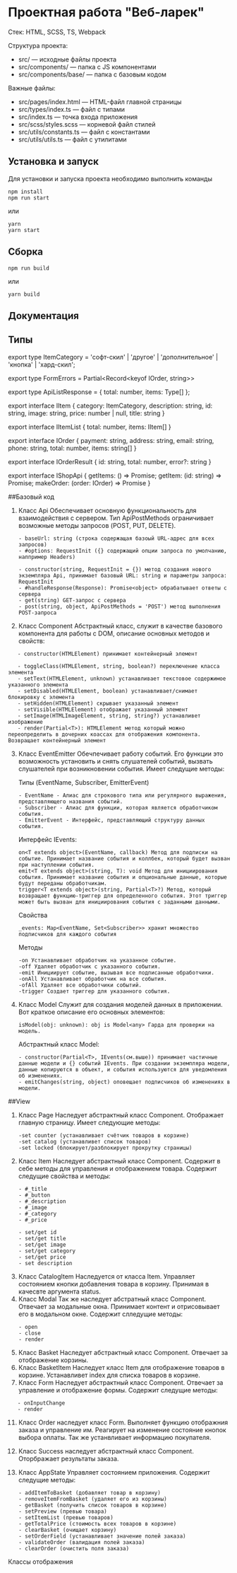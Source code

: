 # Проектная работа "Веб-ларек"

Стек: HTML, SCSS, TS, Webpack

Структура проекта:
- src/ — исходные файлы проекта
- src/components/ — папка с JS компонентами
- src/components/base/ — папка с базовым кодом

Важные файлы:
- src/pages/index.html — HTML-файл главной страницы
- src/types/index.ts — файл с типами
- src/index.ts — точка входа приложения
- src/scss/styles.scss — корневой файл стилей
- src/utils/constants.ts — файл с константами
- src/utils/utils.ts — файл с утилитами

## Установка и запуск
Для установки и запуска проекта необходимо выполнить команды

```
npm install
npm run start
```

или

```
yarn
yarn start
```
## Сборка

```
npm run build
```

или

```
yarn build
```

## Документация

## Типы
export type ItemCategory = 'софт-скил' | 'другое' | 'дополнительное' | 'кнопка' | 'хард-скил';

export type FormErrors = Partial<Record<keyof IOrder, string>>

export type ApiListResponse<Type> = {
  total: number,
  items: Type[]
};

export interface IItem {
  category: ItemCategory,
  description: string,
  id: string,
  image: string,
  price: number | null,
  title: string
}

export interface IItemList {
  total: number,
  items: IItem[]
}

export interface IOrder {
  payment: string,
  address: string,
  email: string,
  phone: string,
  total: number,
  items: string[]
}

export interface IOrderResult {
  id: string,
  total: number,
  error?: string
}

export interface IShopApi {
  getItems: () => Promise<IItemList>;
  getItem: (id: string) => Promise<IItem>;
  makeOrder: (order: IOrder) => Promise<IOrderResult>
}

##Базовый код

1. Класс Api
   Обеспечивает основную функциональность для взаимодействия с сервером. Тип ApiPostMethods ограничивает возможные методы запросов (POST, PUT, DELETE).
   ```
   - baseUrl: string (строка содержащая базоый URL-адрес для всех запросов)
   - #options: RequestInit ({} содержащий опции запроса по умолчанию, наппример Headers)

   - constructor(string, RequestInit = {}) метод создания нового экземпляра Api, принимает базовый URL: string и параметры запроса: RequestInit
   - #handleResponse(Response): Promise<object> обрабатывает ответы с сервера
   - get(string) GET-запрос с сервера
   - post(string, object, ApiPostMethods = 'POST') метод выполнения POST-запроса
   ```

2. Класс Component<T>
   Абстрактный класс, служит в качестве базового компонента для работы с DOM, описание основных методов и свойств:
```
   - constructor(HTMLElement) принимает контейнерный элемент

   - toggleClass(HTMLElement, string, boolean?) переключение класса элемента
   - setText(HTMLElement, unknown) устанавливает текстовое содержимое указанного элемента
   - setDisabled(HTMLElement, boolean) устанавливает/снимает блокировку с элемента
   - setHidden(HTMLElement) скрывает указанный элемент
   - setVisible(HTMLElement) отображает указанный элемент
   - setImage(HTMLImageElement, string, string?) устанавливет изображение
   - render(Partial<T>): HTMLElement метод который можно переопределить в дочерних коассах для отображения компонента. Возвращает контейнерный элемент
```
3. Класс EventEmitter
   Обечпечивает работу событий. Его функции это возможность установить и снять слушателей событий, вызвать слушателей при возникновении события. Имеет следущие методы:

   Типы (EventName, Subscriber, EmitterEvent)
   ```
   - EventName - Алиас для строкового типа или регулярного выражения, представляющего названия событий.
   - Subscriber - Алиас для функции, которая является обработчиком события.
   - EmitterEvent - Интерфейс, представляющий структуру данных события.
   ```

   Интерфейс IEvents:
   ```
   on<T extends object>(EventName, callback) Метод для подписки на событие. Принимает название события и коллбек, который будет вызван при наступлении события.
   emit<T extends object>(string, T): void Метод для инициирования события. Принимает название события и опциональные данные, которые будут переданы обработчикам.
   trigger<T extends object>(string, Partial<T>?) Метод, который возвращает функцию-триггер для определенного события. Этот триггер может быть вызван для инициирования события с заданными данными.
   ```
   Свойства
   ```
   _events: Map<EventName, Set<Subscriber>> хранит множество подписчиков для каждого события
   ```
   Методы
   ```
   -on Устанавливает обработчик на указанное событие.
   -off Удаляет обработчик с указанного события.
   -emit Инициирует событие, вызывая все подписанные обработчики.
   -onAll Устанавливает обработчик на все события.
   -ofAll Удаляет все обработчики событий.
   -trigger Создает триггер для указанного события.
   ```

5. Класс Model<T>
   Служит для создания моделей данных в приложении. Вот краткое описание его основных элементов:
   ```
   isModel(obj: unknown): obj is Model<any> Гарда для проверки на модель.
   ```
   Абстрактный класс Model<T>:
   ```
   - constructor(Partial<T>, IEvents(см.выше)) принимает частичные данные модели и {} событий IEvents. При создании экземпляра модели, данные копируются в объект, и события используются для уведомления об изменениях.
   - emitChanges(string, object) оповещает подписчиков об изменениях в модели.
   ```
##View

1. Класс Page
   Наследует абстрактный класс Component. Отображает главную страницу. Имеет следующие методы:
   ```
   -set counter (устанавливает счётчик товаров в корзине)
   -set catalog (устанавливет список товаров)
   -set locked (блокирует/разблокирует прокрутку страницы)
   ```
3. Класс Item
   Наследует абстрактный класс Component. Содержит в себе методы для управления и отображением товара. Содержит следущие свойства и методы:
   ```
   - #_title
   - #_button
   - #_description
   - #_image
   - #_category
   - #_price

   - set/get id
   - set/get title
   - set/get image
   - set/get category
   - set/get price
   - set description
   ```
5. Класс CatalogItem
   Наследуется от класса Item. Управляет состоянием кнопки добавления товара в корзину. Принимая в качесвте аргумента status.
6. Класс Modal
   Так же наследует абстратный класс Component. Отвечает за модальные окна. Принимает контент и отрисовывает его в модальном окне. Содержит слледущие методы:
   ```
   - open
   - close
   - render
   ```
8. Класс Basket
   Наследует абстрактный класс Component. Отвечает за отображение корзины.
9. Класс BasketItem
   Наследует класс Item для отображение товаров в корзине. Устанавливет index для списка товаров в корзине.
10. Класс Form
   Наследует абстрактный класс Component. Отвечает за управление и отображение формы. Содержит следущие методы:
```
   - onInputChange
   - render
```
11. Класс Order наследует класс Form. Выполняет функцию отображния заказа и управление им. Реагирует на изменение состояние кнопок выбора оплаты. Так же устанвливает информацию покупателя.
12. Класс Success наследует абстрактный класс Component. Оторбражает результаты заказа.
   
7. Класс AppState
   Управляет состоянием приложения. Содержит следущие методы:
   ```
   - addItemToBasket (добавляет товар в корзину)
   - removeItemFromBasket (удаляет его из корзины)
   - getBasket (получить список товаров в корзине)
   - setPreview (превью товара)
   - setItemList (превью товаров)
   - getTotalPrice (стоимость всех товаров в корзине)
   - clearBasket (очищает корзину)
   - setOrderField (устанавливает значение полей заказа)
   - validateOrder (валидация полей заказа)
   - clearOrder (очистить поля заказа)
   ```
   
Классы отображения



   
